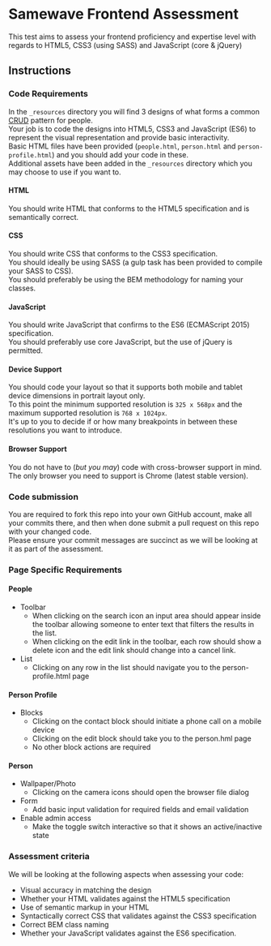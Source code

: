 # Samewave Frontend Assessment
This test aims to assess your frontend proficiency and expertise level with regards to HTML5, CSS3 (using SASS) and JavaScript (core &amp; jQuery)

## Instructions

### Code Requirements
In the `_resources` directory you will find 3 designs of what forms a common [CRUD](https://en.wikipedia.org/wiki/Create,_read,_update_and_delete) pattern for people.  
Your job is to code the designs into HTML5, CSS3 and JavaScript (ES6) to represent the visual representation and provide basic interactivity.  
Basic HTML files have been provided (`people.html`, `person.html` and `person-profile.html`) and you should add your code in these.  
Additional assets have been added in the `_resources` directory which you may choose to use if you want to.

#### HTML
You should write HTML that conforms to the HTML5 specification and is semantically correct.

#### CSS
You should write CSS that conforms to the CSS3 specification.  
You should ideally be using SASS (a gulp task has been provided to compile your SASS to CSS).  
You should preferably be using the BEM methodology for naming your classes.

#### JavaScript
You should write JavaScript that confirms to the ES6 (ECMAScript 2015) specification.  
You should preferably use core JavaScript, but the use of jQuery is permitted.   

#### Device Support
You should code your layout so that it supports both mobile and tablet device dimensions in portrait layout only.  
To this point the minimum supported resolution is `325 x 568px` and the maximum supported resolution is `768 x 1024px`.  
It's up to you to decide if or how many breakpoints in between these resolutions you want to introduce. 

#### Browser Support
You do not have to (_but you may_) code with cross-browser support in mind.  
The only browser you need to support is Chrome (latest stable version).

### Code submission
You are required to fork this repo into your own GitHub account, make all your commits there, and then when done submit a pull request on this repo with your changed code.  
Please ensure your commit messages are succinct as we will be looking at it as part of the assessment.

### Page Specific Requirements
#### People
- Toolbar 
  - When clicking on the search icon an input area should appear inside the toolbar allowing someone to enter text that filters the results in the list.
  - When clicking on the edit link in the toolbar, each row should show a delete icon and the edit link should change into a cancel link.
- List
  - Clicking on any row in the list should navigate you to the person-profile.html page

#### Person Profile
- Blocks
  - Clicking on the contact block should initiate a phone call on a mobile device
  - Clicking on the edit block should take you to the person.hml page     
  - No other block actions are required

#### Person
- Wallpaper/Photo
  - Clicking on the camera icons should open the browser file dialog
- Form
  - Add basic input validation for required fields and email validation  
- Enable admin access
  - Make the toggle switch interactive so that it shows an active/inactive state   

### Assessment criteria
We will be looking at the following aspects when assessing your code:
- Visual accuracy in matching the design 
- Whether your HTML validates against the HTML5 specification
- Use of semantic markup in your HTML
- Syntactically correct CSS that validates against the CSS3 specification
- Correct BEM class naming
- Whether your JavaScript validates against the ES6 specification.

 